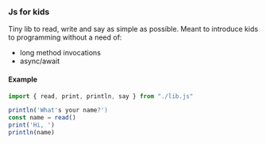 ### Js for kids
Tiny lib to read, write and say as simple as possible.
Meant to introduce kids to programming without a need of:
- long method invocations
- async/await

#### Example
```javascript
import { read, print, println, say } from "./lib.js"

println('What's your name?')
const name = read()
print('Hi, ')
println(name)
```
